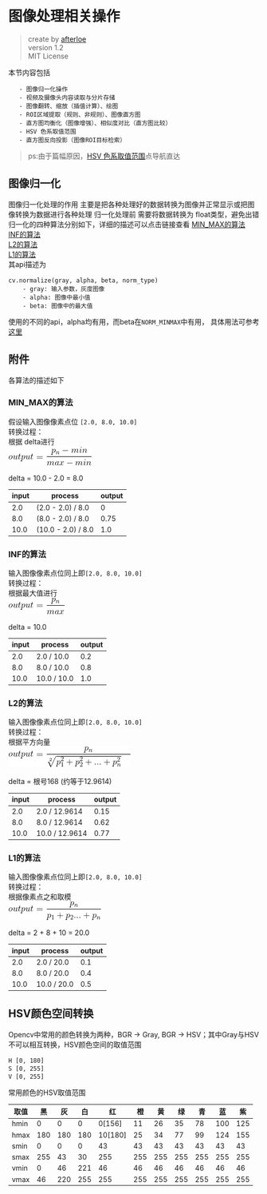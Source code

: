 # 图像处理相关操作
> create by [afterloe](605728727@qq.com)  
> version 1.2  
> MIT License  

本节内容包括
```
   - 图像归一化操作
   - 视频及摄像头内容读取与分片存储
   - 图像翻转、缩放（插值计算）、绘图
   - ROI区域提取（规则、非规则）、图像直方图
   - 直方图均衡化（图像增强）、相似度对比（直方图比较）
   - HSV 色系取值范围
   - 直方图反向投影（图像ROI目标检索）
```
> ps:由于篇幅原因，<a href="#hsv">HSV 色系取值范围</a>点导航直达

## 图像归一化
图像归一化处理的作用 主要是把各种处理好的数据转换为图像并正常显示或把图像转换为数据进行各种处理
归一化处理前 需要将数据转换为 float类型，避免出错 归一化的四种算法分别如下，详细的描述可以点击链接查看
<a href="#minmax">MIN_MAX的算法</a>  
<a href="#inf">INF的算法</a>  
<a href="#l2">L2的算法</a>  
<a href="#l1">L1的算法</a>   
其api描述为
```
cv.normalize(gray, alpha, beta, norm_type)
    - gray: 输入参数，灰度图像
    - alpha: 图像中最小值
    - beta: 图像中的最大值
```
使用的不同的api，alpha均有用，而beta在`NORM_MINMAX`中有用， 具体用法可参考[这里](./1-clazz.py)    


## 附件
各算法的描述如下
### <a id="minmax">MIN_MAX的算法</a>
假设输入图像像素点位 `[2.0, 8.0, 10.0]`  
转换过程：   
根据 delta进行  
![MIN_MAX](./formula/minmax.png)

delta = 10.0 - 2.0 = 8.0

input | process | output
-|-|-
2.0 | (2.0 - 2.0) / 8.0 | 0
8.0 | (8.0 - 2.0) / 8.0 | 0.75
10.0 | (10.0 - 2.0) / 8.0 | 1.0

### <a id="inf">INF的算法</a> 
输入图像像素点位同上即`[2.0, 8.0, 10.0]`   
转换过程：   
根据最大值进行  
![MIN_MAX](./formula/inf.png)

delta = 10.0

input | process | output
-|-|-
2.0 | 2.0 / 10.0 | 0.2
8.0 | 8.0 / 10.0 | 0.8
10.0 | 10.0 / 10.0 | 1.0

### <a id="l2">L2的算法</a> 
输入图像像素点位同上即`[2.0, 8.0, 10.0]`   
转换过程：   
根据平方向量  
![MIN_MAX](./formula/l2.png)

delta = 根号168  (约等于12.9614)

input | process | output
-|-|-
2.0 | 2.0 / 12.9614 | 0.15
8.0 | 8.0 / 12.9614 | 0.62
10.0 | 10.0 / 12.9614 | 0.77

### <a id="l1">L1的算法</a>   
输入图像像素点位同上即`[2.0, 8.0, 10.0]`   
转换过程：   
根据像素点之和取模  
![MIN_MAX](./formula/l1.png)

delta = 2 + 8 + 10 = 20.0

input | process | output
-|-|-
2.0 | 2.0 / 20.0 | 0.1
8.0 | 8.0 / 20.0 | 0.4
10.0 | 10.0 / 20.0 | 0.5


## <a id="hsv">HSV颜色空间转换</a>
Opencv中常用的颜色转换为两种，BGR -> Gray, BGR -> HSV；其中Gray与HSV不可以相互转换，HSV颜色空间的取值范围
```
H [0, 180]
S [0, 255]
V [0, 255]
```

常用颜色的HSV取值范围

取值 | 黑 | 灰 | 白 | 红 | 橙 | 黄 | 绿 | 青 | 蓝 | 紫
-|-|-|-|-|-|-|-|-|-|-
hmin | 0 | 0 | 0 | 0[156] | 11 | 26 | 35 | 78 | 100 | 125
hmax | 180 | 180 | 180 | 10[180] | 25 | 34 | 77 | 99 | 124 | 155
smin | 0 | 0 | 0 | 43 | 43 | 43 | 43 | 43 | 43 | 43
smax | 255 | 43 | 30 | 255 | 255 | 255 | 255 | 255 | 255 | 255
vmin | 0 | 46 | 221 | 46 | 46 | 46 | 46 | 46 | 46 | 46
vmax | 46 | 220 | 255 | 255 | 255 | 255 | 255 | 255 | 255 | 255


